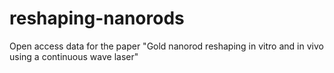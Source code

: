 # reshaping-nanorods
Open access data for the paper "Gold nanorod reshaping in vitro and in vivo using a continuous wave laser"
